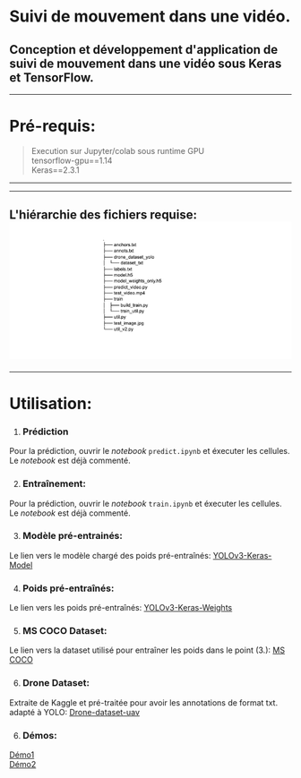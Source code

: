 # Suivi de mouvement dans une vidéo.
Conception et développement d'application de suivi de mouvement dans une vidéo sous Keras et TensorFlow.
---
---
# Pré-requis: 

> Execution sur Jupyter/colab sous runtime GPU  
> tensorflow-gpu==1.14  
> Keras==2.3.1  

---
---
L'hiérarchie des fichiers requise: 
![alt text](https://github.com/BMouhcine/RT-Object-Detection/blob/master/781974614.jpg?raw=true)
---
---


# Utilisation:


1) ###    Prédiction


Pour la prédiction, ouvrir le *notebook* `predict.ipynb` et éxecuter les cellules. Le *notebook* est déjà commenté.


2) ###    Entraînement:
Pour la prédiction, ouvrir le *notebook* `train.ipynb` et éxecuter les cellules. Le *notebook* est déjà commenté.

3) ###    Modèle pré-entrainés:
Le lien vers le modèle chargé des poids pré-entraînés: [YOLOv3-Keras-Model](https://drive.google.com/file/d/1-57r1SHbGcfKJDXSv1I_NaeR13A8_6Dk/view?usp=sharing)

4) ###    Poids pré-entraînés:
Le lien vers les poids pré-entraînés: [YOLOv3-Keras-Weights](https://drive.google.com/file/d/1dOgWh0qGoatspBisG31fF1SpWVQ-jxZe/view?usp=sharing)

5) ###    MS COCO Dataset: 
Le lien vers la dataset utilisé pour entraîner les poids dans le point (3.): [MS COCO](http://cocodataset.org/)

6) ###    Drone Dataset: 
Extraite de Kaggle et pré-traitée pour avoir les annotations de format txt. adapté à YOLO: [Drone-dataset-uav](https://drive.google.com/file/d/1n5r4TSCzd9oT1Dc7sE3kY9vT3KJEBCQH/view?usp=sharing)

6) ###    Démos:  
[Démo1](https://drive.google.com/file/d/1Y3V_cewd2jg2y_vatq8oVtXbPp63HVan/view?usp=sharing)  
[Démo2](https://drive.google.com/file/d/1yOajnqm_-jRLpA10NkEOB4kzbfwfUqEL/view?usp=sharing)
